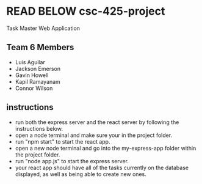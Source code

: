 # READ BELOW csc-425-project
Task Master Web Application
## Team 6 Members
- Luis Aguilar
- Jackson Emerson
- Gavin Howell
- Kapil Ramayanam
- Connor Wilson
## instructions
- run both the express server and the react server by following the instructions below.
- open a node terminal and make sure your in the project folder.
- run "npm start" to start the react app.
- open a new node terminal and go into the my-express-app folder within the project folder.
- run "node app.js" to start the express server.
- your react app should have all of the tasks currently on the database displayed, as well as being able to create new ones.
